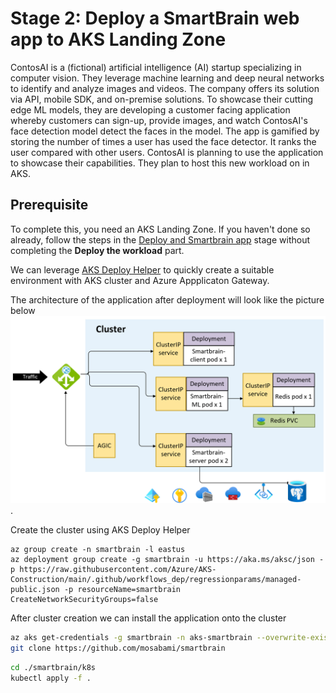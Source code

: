 # Stage 2: Deploy a SmartBrain web app to AKS Landing Zone
ContosAI is a (fictional) artificial intelligence (AI) startup specializing in computer vision. They leverage machine learning and deep neural networks to identify and analyze images and videos. The company offers its solution via API, mobile SDK, and on-premise solutions. To showcase their cutting edge ML models, they are developing a customer facing application whereby customers can sign-up, provide images, and watch ContosAI's face detection model detect the faces in the model. The app is gamified by storing the number of times a user has used the face detector. It ranks the user compared with other users. ContosAI is planning to use the application to showcase their capabilities. They plan to host this new workload on in AKS.

## Prerequisite
To complete this, you need an AKS Landing Zone. If you haven't done so already, follow the steps in the [Deploy and Smartbrain app](../simpleapp/README.md) stage without completing the **Deploy the workload** part.

We can leverage [AKS Deploy Helper](https://github.com/Azure/AKS-Construction) to quickly create a suitable environment with AKS cluster and Azure Appplicaton Gateway.

The architecture of the application after deployment will look like the picture below
![smartbrain screenshot](../media/finished-state.png).

Create the cluster using AKS Deploy Helper
```azurecli
az group create -n smartbrain -l eastus
az deployment group create -g smartbrain -u https://aka.ms/aksc/json -p https://raw.githubusercontent.com/Azure/AKS-Construction/main/.github/workflows_dep/regressionparams/managed-public.json -p resourceName=smartbrain CreateNetworkSecurityGroups=false
```

After cluster creation we can install the application onto the cluster

```bash
az aks get-credentials -g smartbrain -n aks-smartbrain --overwrite-existing
git clone https://github.com/mosabami/smartbrain
```

```bash
cd ./smartbrain/k8s
kubectl apply -f .
```
